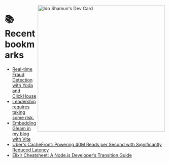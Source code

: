 <a href="https://app.daily.dev/idoshamun"><img src="https://api.daily.dev/devcards/v2/28849d86070e4c099c877ab6837c61f0.png?type=default&r=auy" align="right" width="400" alt="Ido Shamun's Dev Card"/></a>

# 📚 Recent bookmarks
<!-- BOOKMARKS:START -->
- [Real-time Fraud Detection with Yoda and ClickHouse](https://app.daily.dev/posts/0A1VdWrZX?utm_source=rss&utm_medium=bookmarks&utm_campaign=28849d86070e4c099c877ab6837c61f0)
- [Leadership requires taking some risk.](https://app.daily.dev/posts/LfncCknVr?utm_source=rss&utm_medium=bookmarks&utm_campaign=28849d86070e4c099c877ab6837c61f0)
- [Embedding Gleam in my blog with Vite](https://app.daily.dev/posts/SroPn9MKe?utm_source=rss&utm_medium=bookmarks&utm_campaign=28849d86070e4c099c877ab6837c61f0)
- [Uber&#39;s CacheFront: Powering 40M Reads per Second with Significantly Reduced Latency](https://app.daily.dev/posts/QvKOAUeBb?utm_source=rss&utm_medium=bookmarks&utm_campaign=28849d86070e4c099c877ab6837c61f0)
- [Elixir Cheatsheet: A Node.js Developer’s Transition Guide](https://app.daily.dev/posts/103Ekbzgd?utm_source=rss&utm_medium=bookmarks&utm_campaign=28849d86070e4c099c877ab6837c61f0)
<!-- BOOKMARKS:END -->
